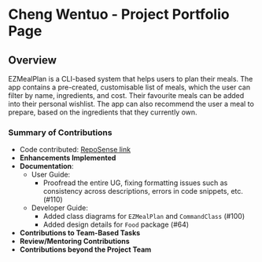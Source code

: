 # Cheng Wentuo - Project Portfolio Page

## Overview
EZMealPlan is a CLI-based system that helps users to plan their meals. The app contains a pre-created, customisable
list of meals, which the user can filter by name, ingredients, and cost. Their favourite meals can be added into their 
personal wishlist. The app can also recommend the user a meal to prepare, based on the ingredients that they currently 
own.

### Summary of Contributions
* Code contributed: [RepoSense link](https://nus-cs2113-ay2425s2.github.io/tp-dashboard/?search=cheng%20wentuo&sort=groupTitle&sortWithin=title&timeframe=commit&mergegroup=&groupSelect=groupByRepos&breakdown=true&checkedFileTypes=docs~functional-code~test-code~other&since=2025-02-21&tabOpen=true&tabType=authorship&tabAuthor=wentuoc&tabRepo=AY2425S2-CS2113-F14-4%2Ftp%5Bmaster%5D&authorshipIsMergeGroup=false&authorshipFileTypes=docs~functional-code~test-code&authorshipIsBinaryFileTypeChecked=false&authorshipIsIgnoredFilesChecked=false)
* **Enhancements Implemented**
* **Documentation**:
    * User Guide:
        * Proofread the entire UG, fixing formatting issues such as consistency across descriptions, errors in code 
          snippets, etc. (#110)
    * Developer Guide:
        * Added class diagrams for `EZMealPlan` and `CommandClass` (#100)
        * Added design details for `Food` package (#64)
* **Contributions to Team-Based Tasks**
* **Review/Mentoring Contributions**
* **Contributions beyond the Project Team**